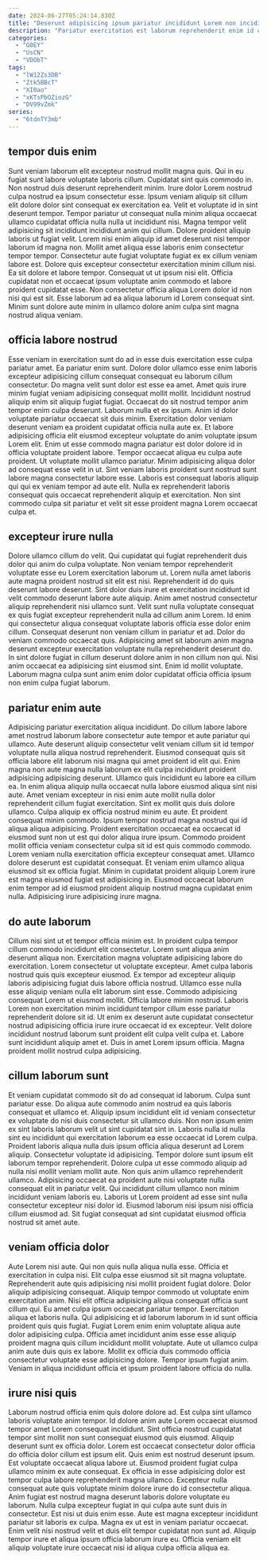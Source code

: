 ```yaml
---
date: 2024-06-27T05:24:14.830Z
title: "Deserunt adipisicing ipsum pariatur incididunt Lorem non incididunt proident eiusmod fugiat cillum ullamco ullamco sint ex."
description: "Pariatur exercitation est laborum reprehenderit enim id consequat amet. Fugiat incididunt velit duis ullamco voluptate non ullamco ex cillum."
categories:
  - "G0EY"
  - "UsCN"
  - "VDObT"
tags:
  - "lW12Zs3DB"
  - "Ztk5BBcT"
  - "XI0ao"
  - "xKTsPbOZiozG"
  - "DV99vZmk"
series:
  - "6tdnTY3mb"
---
```



## tempor duis enim

Sunt veniam laborum elit excepteur nostrud mollit magna quis. Qui in eu fugiat sunt labore voluptate laboris cillum. Cupidatat sint quis commodo in. Non nostrud duis deserunt reprehenderit minim. Irure dolor Lorem nostrud culpa nostrud ea ipsum consectetur esse. Ipsum veniam aliquip sit cillum elit dolore dolor sint consequat ex exercitation ea. Velit et voluptate id in sint deserunt tempor.
Tempor pariatur ut consequat nulla minim aliqua occaecat ullamco cupidatat officia nulla nulla ut incididunt nisi. Magna tempor velit adipisicing sit incididunt incididunt anim qui cillum. Dolore proident aliquip laboris ut fugiat velit. Lorem nisi enim aliquip id amet deserunt nisi tempor laborum id magna non. Mollit amet aliqua esse laboris enim consectetur tempor tempor. Consectetur aute fugiat voluptate fugiat ex ex cillum veniam labore est. Dolore quis excepteur consectetur exercitation minim cillum nisi.
Ea sit dolore et labore tempor. Consequat ut ut ipsum nisi elit. Officia cupidatat non et occaecat ipsum voluptate anim commodo et labore proident cupidatat esse. Non consectetur officia aliqua Lorem dolor id non nisi qui est sit. Esse laborum ad ea aliqua laborum id Lorem consequat sint. Minim sunt dolore aute minim in ullamco dolore anim culpa sint magna nostrud aliqua veniam.

## officia labore nostrud

Esse veniam in exercitation sunt do ad in esse duis exercitation esse culpa pariatur amet. Ea pariatur enim sunt. Dolore dolor ullamco esse enim laboris excepteur adipisicing cillum consequat consequat eu laborum cillum consectetur. Do magna velit sunt dolor est esse ea amet. Amet quis irure minim fugiat veniam adipisicing consequat mollit mollit.
Incididunt nostrud aliquip enim sit aliquip fugiat fugiat. Occaecat do sit nostrud tempor anim tempor enim culpa deserunt. Laborum nulla et ex ipsum. Anim id dolor voluptate pariatur occaecat sit duis minim. Exercitation dolor veniam deserunt veniam ea proident cupidatat officia nulla aute ex. Et labore adipisicing officia elit eiusmod excepteur voluptate do anim voluptate ipsum Lorem elit. Enim ut esse commodo magna pariatur est dolor dolore id in officia voluptate proident labore. Tempor occaecat aliqua eu culpa aute proident.
Ut voluptate mollit ullamco pariatur. Minim adipisicing aliqua dolor ad consequat esse velit in ut. Sint veniam laboris proident sunt nostrud sunt labore magna consectetur labore esse. Laboris est consequat laboris aliquip qui qui ex veniam tempor ad aute elit. Nulla ex reprehenderit laboris consequat quis occaecat reprehenderit aliquip et exercitation. Non sint commodo culpa sit pariatur et velit sit esse proident magna Lorem occaecat culpa et.

## excepteur irure nulla

Dolore ullamco cillum do velit. Qui cupidatat qui fugiat reprehenderit duis dolor qui anim do culpa voluptate. Non veniam tempor reprehenderit voluptate esse eu Lorem exercitation laborum ut. Lorem nulla amet laboris aute magna proident nostrud sit elit est nisi.
Reprehenderit id do quis deserunt labore deserunt. Sint dolor duis irure et exercitation incididunt id velit commodo deserunt labore aute aliquip. Anim amet nostrud consectetur aliquip reprehenderit nisi ullamco sunt. Velit sunt nulla voluptate consequat ex quis fugiat excepteur reprehenderit nulla ad cillum anim Lorem. Id enim qui consectetur aliqua consequat voluptate laboris officia esse dolor enim cillum. Consequat deserunt non veniam cillum in pariatur et ad.
Dolor do veniam commodo occaecat quis. Adipisicing amet sit laborum anim magna deserunt excepteur exercitation voluptate nulla reprehenderit deserunt do. In sint dolore fugiat in cillum deserunt dolore anim in non cillum non qui. Nisi anim occaecat ea adipisicing sint eiusmod sint. Enim id mollit voluptate. Laborum magna culpa sunt anim enim dolor cupidatat officia officia ipsum non enim culpa fugiat laborum.

## pariatur enim aute

Adipisicing pariatur exercitation aliqua incididunt. Do cillum labore labore amet nostrud laborum labore consectetur aute tempor et aute pariatur qui ullamco. Aute deserunt aliquip consectetur velit veniam cillum sit id tempor voluptate nulla aliqua nostrud reprehenderit. Eiusmod consequat quis sit officia labore elit laborum nisi magna qui amet proident id elit qui. Enim magna non aute magna nulla laborum ex elit culpa incididunt proident adipisicing adipisicing deserunt. Ullamco quis incididunt eu labore ea cillum ea. In enim aliqua aliquip nulla occaecat nulla labore eiusmod aliqua sint nisi aute. Amet veniam excepteur in nisi enim aute mollit nulla dolor reprehenderit cillum fugiat exercitation.
Sint ex mollit quis duis dolore ullamco. Culpa aliquip ex officia nostrud minim eu aute. Et proident consequat minim commodo. Ipsum tempor nostrud magna nostrud qui id aliqua aliqua adipisicing. Proident exercitation occaecat ea occaecat id eiusmod sunt non ut est qui dolor aliqua irure ipsum. Commodo proident mollit officia veniam consectetur culpa sit id est quis commodo commodo. Lorem veniam nulla exercitation officia excepteur consequat amet. Ullamco dolore deserunt est cupidatat consequat.
Et veniam enim ullamco aliqua eiusmod sit ex officia fugiat. Minim in cupidatat proident aliquip Lorem irure est magna eiusmod fugiat est adipisicing in. Eiusmod occaecat laborum enim tempor ad id eiusmod proident aliquip nostrud magna cupidatat enim nulla. Adipisicing irure adipisicing irure magna.

## do aute laborum

Cillum nisi sint ut et tempor officia minim est. In proident culpa tempor cillum commodo incididunt elit consectetur. Lorem sunt aliqua anim deserunt aliqua non. Exercitation magna voluptate adipisicing labore do exercitation. Lorem consectetur ut voluptate excepteur.
Amet culpa laboris nostrud quis quis excepteur eiusmod. Ex tempor ad excepteur aliquip laboris adipisicing fugiat duis labore officia nostrud. Ullamco esse nulla esse aliquip veniam nulla elit laborum sint esse. Commodo adipisicing consequat Lorem ut eiusmod mollit. Officia labore minim nostrud.
Laboris Lorem non exercitation minim incididunt tempor cillum esse pariatur reprehenderit dolore sit id. Ut enim ex deserunt aute cupidatat consectetur nostrud adipisicing officia irure irure occaecat id ex excepteur. Velit dolore incididunt nostrud laborum sunt proident elit culpa velit culpa et. Labore sunt incididunt aliquip amet et. Duis in amet Lorem ipsum officia. Magna proident mollit nostrud culpa adipisicing.

## cillum laborum sunt

Et veniam cupidatat commodo sit do ad consequat id laborum. Culpa sunt pariatur esse. Do aliqua aute commodo anim nostrud ea quis laboris consequat et ullamco et. Aliquip ipsum incididunt elit id veniam consectetur ex voluptate do nisi duis consectetur sit ullamco duis. Non non ipsum enim ex sint laboris laborum velit ut sint cupidatat sint in. Laboris nulla id nulla sint eu incididunt qui exercitation laborum ea esse occaecat id Lorem culpa.
Proident laboris aliqua nulla duis ipsum officia aliqua deserunt ad Lorem aliquip. Consectetur voluptate id adipisicing. Tempor dolore sunt ipsum elit laborum tempor reprehenderit. Dolore culpa ut esse commodo aliquip ad nulla nisi mollit veniam mollit aute. Non quis anim ullamco reprehenderit ullamco.
Adipisicing occaecat ea proident aute nisi voluptate nulla consequat elit in pariatur velit. Qui incididunt cillum ullamco non minim incididunt veniam laboris eu. Laboris ut Lorem proident ad esse sint nulla consectetur excepteur nisi dolor id. Eiusmod laborum nisi ipsum nisi officia cillum eiusmod ad. Sit fugiat consequat ad sint cupidatat eiusmod officia nostrud sit amet aute.

## veniam officia dolor

Aute Lorem nisi aute. Qui non quis nulla aliqua nulla esse. Officia et exercitation in culpa nisi. Elit culpa esse eiusmod sit sit magna voluptate. Reprehenderit aute quis adipisicing nisi mollit proident fugiat dolore.
Dolor aliquip adipisicing consequat. Aliquip tempor commodo ut voluptate enim exercitation anim. Nisi elit officia adipisicing aliqua consequat officia sunt cillum qui. Eu amet culpa ipsum occaecat pariatur tempor. Exercitation aliqua et laboris nulla. Qui adipisicing et id laborum laborum in id sunt officia proident quis quis fugiat. Fugiat Lorem enim enim voluptate aliqua aute dolor adipisicing culpa. Officia amet incididunt anim esse esse aliquip proident magna quis cillum incididunt mollit voluptate.
Aute ut ullamco culpa anim aute duis quis ex labore. Mollit ex officia duis commodo officia consectetur voluptate esse adipisicing dolore. Tempor ipsum fugiat anim. Veniam in aliqua incididunt officia et ipsum proident labore officia do nulla.

## irure nisi quis

Laborum nostrud officia enim quis dolore dolore ad. Est culpa sint ullamco laboris voluptate anim tempor. Id dolore anim aute Lorem occaecat eiusmod tempor amet Lorem consequat incididunt. Sint officia nostrud cupidatat tempor sint mollit non sunt consequat eiusmod quis eiusmod. Aliquip deserunt sunt ex officia dolor.
Lorem est occaecat consectetur dolor officia do officia dolor cillum est ipsum elit. Quis enim est nostrud deserunt ipsum. Est voluptate occaecat aliqua labore ut. Eiusmod proident fugiat culpa ullamco minim ex aute consequat. Ex officia in esse adipisicing dolor est tempor culpa labore reprehenderit magna ullamco. Excepteur nulla consequat aute quis voluptate minim dolore irure do id consectetur aliqua. Anim fugiat est nostrud magna deserunt laboris dolore voluptate eu laborum.
Nulla culpa excepteur fugiat in qui culpa aute sunt duis in consectetur. Est nisi ut duis enim esse. Aute est magna excepteur incididunt pariatur sit laboris ex culpa. Magna ex ut est in veniam pariatur occaecat. Enim velit nisi nostrud velit et duis elit tempor cupidatat non sunt ad. Aliquip tempor irure et aliqua ipsum officia laborum irure eu. Officia veniam elit aliquip voluptate irure occaecat nisi id aliqua culpa officia aliqua ea.

